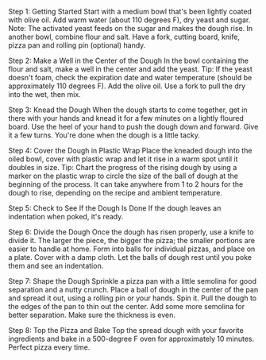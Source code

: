 Step 1: Getting Started
Start with a medium bowl that's been lightly coated with olive oil. Add warm water (about 110 degrees F), dry yeast and sugar. Note: The activated yeast feeds on the sugar and makes the dough rise. In another bowl, combine flour and salt. Have a fork, cutting board, knife, pizza pan and rolling pin (optional) handy.

Step 2: Make a Well in the Center of the Dough
In the bowl containing the flour and salt, make a well in the center and add the yeast. Tip: If the yeast doesn't foam, check the expiration date and water temperature (should be approximately 110 degrees F). Add the olive oil. Use a fork to pull the dry into the wet, then mix.

Step 3: Knead the Dough
When the dough starts to come together, get in there with your hands and knead it for a few minutes on a lightly floured board. Use the heel of your hand to push the dough down and forward. Give it a few turns. You're done when the dough is a little tacky.

Step 4: Cover the Dough in Plastic Wrap
Place the kneaded dough into the oiled bowl, cover with plastic wrap and let it rise in a warm spot until it doubles in size. Tip: Chart the progress of the rising dough by using a marker on the plastic wrap to circle the size of the ball of dough at the beginning of the process. It can take anywhere from 1 to 2 hours for the dough to rise, depending on the recipe and ambient temperature.

Step 5: Check to See If the Dough Is Done
If the dough leaves an indentation when poked, it's ready.

Step 6: Divide the Dough
Once the dough has risen properly, use a knife to divide it. The larger the piece, the bigger the pizza; the smaller portions are easier to handle at home. Form into balls for individual pizzas, and place on a plate. Cover with a damp cloth. Let the balls of dough rest until you poke them and see an indentation.

Step 7: Shape the Dough
Sprinkle a pizza pan with a little semolina for good separation and a nutty crunch. Place a ball of dough in the center of the pan and spread it out, using a rolling pin or your hands. Spin it. Pull the dough to the edges of the pan to thin out the center. Add some more semolina for better separation. Make sure the thickness is even.

Step 8: Top the Pizza and Bake
Top the spread dough with your favorite ingredients and bake in a 500-degree F oven for approximately 10 minutes. Perfect pizza every time.